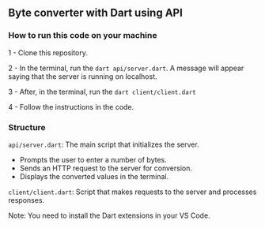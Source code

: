 ## Byte converter with Dart using API

<h3>How to run this code on your machine</h3>

1 - Clone this repository.

2 - In the terminal, run the ```dart api/server.dart```. A message will appear saying that the server is running on localhost.

3 - After, in the terminal, run the ```dart client/client.dart```

4 - Follow the instructions in the code.

<h3>Structure</h3>

```api/server.dart```: The main script that initializes the server.
- Prompts the user to enter a number of bytes.
- Sends an HTTP request to the server for conversion.
- Displays the converted values in the terminal.

```client/client.dart```: Script that makes requests to the server and processes responses.



Note: You need to install the Dart extensions in your VS Code.
